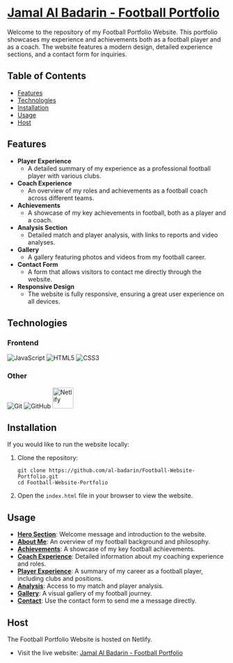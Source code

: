 <h1>
  <a href='https://al-badarin-football.netlify.app' target="_blank">
      Jamal Al Badarin - Football Portfolio
  </a>
</h1>

<p>Welcome to the repository of my Football Portfolio Website. This portfolio showcases my experience and achievements both as a football player and as a coach. The website features a modern design, detailed experience sections, and a contact form for inquiries.</p>

<h2>Table of Contents</h2>
<ul>
  <li><a href="#features">Features</a></li>
  <li><a href="#technologies">Technologies</a></li>
  <li><a href="#installation">Installation</a></li>
  <li><a href="#usage">Usage</a></li>
  <li><a href="#host">Host</a></li>
</ul>

<h2 id="features">Features</h2>
<ul>
  <li><strong>Player Experience</strong>
    <ul>
      <li>A detailed summary of my experience as a professional football player with various clubs.</li>
    </ul>
  </li>
  <li><strong>Coach Experience</strong>
    <ul>
      <li>An overview of my roles and achievements as a football coach across different teams.</li>
    </ul>
  </li>
  <li><strong>Achievements</strong>
    <ul>
      <li>A showcase of my key achievements in football, both as a player and a coach.</li>
    </ul>
  </li>
  <li><strong>Analysis Section</strong>
    <ul>
      <li>Detailed match and player analysis, with links to reports and video analyses.</li>
    </ul>
  </li>
  <li><strong>Gallery</strong>
    <ul>
      <li>A gallery featuring photos and videos from my football career.</li>
    </ul>
  </li>
  <li><strong>Contact Form</strong>
    <ul>
      <li>A form that allows visitors to contact me directly through the website.</li>
    </ul>
  </li>
  <li><strong>Responsive Design</strong>
    <ul>
      <li>The website is fully responsive, ensuring a great user experience on all devices.</li>
    </ul>
  </li>
</ul>

<h2 id="technologies">Technologies</h2>

<h3>Frontend</h3>
<p>
  <img src="https://img.icons8.com/color/48/000000/javascript.png" alt="JavaScript" />
  <img src="https://img.icons8.com/color/48/000000/html-5.png" alt="HTML5" />
  <img src="https://img.icons8.com/color/48/000000/css3.png" alt="CSS3" />
</p>

<h3>Other</h3>
<p>
  <img src="https://img.icons8.com/color/48/000000/git.png" alt="Git" />
  <img src="https://img.icons8.com/color/48/000000/github.png" alt="GitHub" />
  <img src="https://static-00.iconduck.com/assets.00/netlify-icon-511x512-idkvcd89.png" alt="Netlify" style="width: 48px; height: 48px;" />
</p>

<h2 id="installation">Installation</h2>

<p>If you would like to run the website locally:</p>

<ol>
  <li>Clone the repository:
    <pre><code>git clone https://github.com/al-badarin/Football-Website-Portfolio.git
cd Football-Website-Portfolio</code></pre>
  </li>
  <li>Open the <code>index.html</code> file in your browser to view the website.</li>
</ol>

<h2 id="usage">Usage</h2>
<ul>
  <li><strong><a href="#home" class="scroll-link">Hero Section</a></strong>: Welcome message and introduction to the website.</li>
  <li><strong><a href="#about" class="scroll-link">About Me</a></strong>: An overview of my football background and philosophy.</li>
  <li><strong><a href="#achievements" class="scroll-link">Achievements</a></strong>: A showcase of my key football achievements.</li>
  <li><strong><a href="#coach-experience" class="scroll-link">Coach Experience</a></strong>: Detailed information about my coaching experience and roles.</li>
  <li><strong><a href="#player-experience" class="scroll-link">Player Experience</a></strong>: A summary of my career as a football player, including clubs and positions.</li>
  <li><strong><a href="#analysis" class="scroll-link">Analysis</a></strong>: Access to my match and player analysis.</li>
  <li><strong><a href="#gallery" class="scroll-link">Gallery</a></strong>: A visual gallery of my football journey.</li>
  <li><strong><a href="#contact" class="scroll-link">Contact</a></strong>: Use the contact form to send me a message directly.</li>
</ul>

<h2 id="host">Host</h2>

<p>The Football Portfolio Website is hosted on Netlify.</p>
<ul>
  <li>Visit the live website: <a href="https://al-badarin-football.netlify.app" target="_blank">Jamal Al Badarin - Football Portfolio</a></li>
</ul>

